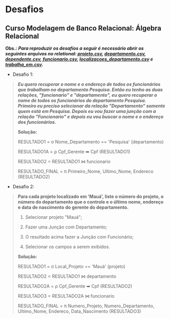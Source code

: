 # Desafios


## Curso Modelagem de Banco Relacional: Álgebra Relacional

**Obs.:** ***Para reproduzir os desafios a seguir é necessário abrir os seguintes arquivos no relational: [projeto.csv](), [departamento.csv](https://github.com/dario-gms/Modelagem-de-Dados/blob/main/departamento.csv), [dependente.csv](https://github.com/dario-gms/Modelagem-de-Dados/blob/main/dependente.csv), [funcionario.csv](https://github.com/dario-gms/Modelagem-de-Dados/blob/main/funcionario.csv), [localizacoes_departamento.csv](https://github.com/dario-gms/Modelagem-de-Dados/blob/main/localizacoes_departameto.csv) e [trabalha_em.csv](https://github.com/dario-gms/Modelagem-de-Dados/blob/main/trabalha_em.csv).***

- Desafio 1:
> ***Eu quero recuperar o nome e o endereço de todos os funcionários que trabalham no departamento Pesquisa. Então eu tenho as duas relações, "funcionario" e "departamento", eu quero recuperar o nome de todos os funcionários do departamento Pesquisa.
> Primeiro eu preciso selecionar da relação "Departamento" somente quem está em Pesquisa. Depois eu vou fazer uma junção com a relação "Funcionario" e depois eu vou buscar o nome e o endereço dos funcionários.***
> 
> **Solução:**
> 
> RESULTADO1 = σ Nome_Departamento == 'Pesquisa' (departamento)
> 
> RESULTADO1A = ρ Cpf_Gerente ➡ Cpf (RESULTADO1)
> 
> RESULTADO2 = RESULTADO1 ⋈ funcionario
> 
> RESULTADO_FINAL = π Primeiro_Nome, Ultimo_Nome, Endereco (RESULTADO2)

- Desafio 2:
> **Para cada projeto localizado em 'Mauá', liste o número do projeto, o número do departamento que o controle e o último nome, endereço e data de nascimento do gerente do departamento.**
> 
> 1. Selecionar projeto "Mauá";
> 
> 2. Fazer uma Junção com Departamento;
> 
> 3. O resultado acima fazer a Junção com Funcionário;
> 
> 4. Selecionar os campos a serem exibidos.
> 
> **Solução:**
> 
> RESULTADO1 = σ Local_Projeto == 'Mauá' (projeto)
> 
> RESULTADO2 = RESULTADO1 ⋈ departamento
> 
> RESULTADO2A = ρ Cpf_Gerente ➡ Cpf (RESULTADO2)
> 
> RESULTADO3 = RESULTADO2A ⋈ funcionario
> 
> RESULTADO_FINAL = π Numero_Projeto, Numero_Departamento, Ultimo_Nome, Endereco, Data_Nascimento (RESULTADO3)
